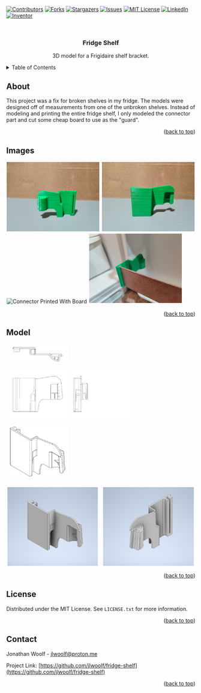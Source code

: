 <!-- Improved compatibility of back to top link: See: https://github.com/othneildrew/Best-README-Template/pull/73 -->
<a name="readme-top"></a>
<!--
*** Thanks for checking out the Best-README-Template. If you have a suggestion
*** that would make this better, please fork the repo and create a pull request
*** or simply open an issue with the tag "enhancement".
*** Don't forget to give the project a star!
*** Thanks again! Now go create something AMAZING! :D
-->



<!-- PROJECT SHIELDS -->
<!--
*** I'm using markdown "reference style" links for readability.
*** Reference links are enclosed in brackets [ ] instead of parentheses ( ).
*** See the bottom of this document for the declaration of the reference variables
*** for contributors-url, forks-url, etc. This is an optional, concise syntax you may use.
*** https://www.markdownguide.org/basic-syntax/#reference-style-links
-->
[![Contributors][contributors-shield]][contributors-url]
[![Forks][forks-shield]][forks-url]
[![Stargazers][stars-shield]][stars-url]
[![Issues][issues-shield]][issues-url]
[![MIT License][license-shield]][license-url]
[![LinkedIn][linkedin-shield]][linkedin-url]
[![Inventor][Inventor-badge]][Inventor-url]

<!-- PROJECT LOGO -->
<br />
<div align="center">
  <!-- <a href="https://github.com/jlwoolf/fridge-shelf">
    <img src="https://raw.githubusercontent.com/jlwoolf/fridge-shelf/master/logo.svg" alt="Logo" width="80" height="80">
  </a> -->

<h3 align="center">Fridge Shelf</h3>
  <p align="center">
    3D model for a Frigidaire shelf bracket.
  </p>
</div>

<!-- TABLE OF CONTENTS -->
<details>
  <summary>Table of Contents</summary>
  <ol>
    <li><a href="#About">About</a></li>
    <li><a href="#Images">Images</a></li>
    <li><a href="#Model">Model</a></li>
    <li><a href="#license">License</a></li>
    <li><a href="#contact">Contact</a></li>
  </ol>
</details>

## About
This project was a fix for broken shelves in my fridge. The models were designed off of measurements from one of the unbroken shelves. Instead of modeling and printing the entire fridge shelf, I only modeled the connector part and cut some cheap board to use as the "guard".
<p align="right">(<a href="#readme-top">back to top</a>)</p>

## Images

<div style="display: inline-block; width: 100%;">
  <img src="images/connector-inner.jpg" alt="Connector Printed Inner" style="width: 49%; padding: 0.25%">
  <img src="images/connector-outer.jpg" alt="Connector Printed Outer" style="width: 49%; padding: 0.25%">
</div>
<div style="display: inline-block; width: 100%;">
  <img src="images/connector-with-board.jpg" alt="Connector Printed With Board" style="width: 49%; padding: 0.25%">
  <img src="images/connector-in-fridge.jpg" alt="Connector Printed In Fridge" style="width: 49%; padding: 0.25%">
</div>
<p align="right">(<a href="#readme-top">back to top</a>)</p>

## Model
<div>
  <img src="images/connector_top.png" alt="Connector Top" style="width: 32%; padding: 0.5%"> 
  <br>
  <div style="display: inline-block; width: 100%;">
    <img src="images/connector_front.png" alt="Connector Front" style="width: 32%; padding: 0.5%"> 
    <img src="images/connector_right.png" alt="Connector Right" style="width: 32%; padding: 0.5%"> 
    <img src="images/connector_iso.png" alt="Connector ISO;" style="width: 32%; padding: 0.5%"> 
  </div>
</div>

<br>

<div style="display: inline-block; width: 100%;">
  <img src="images/connector_rendered_front.png" alt="Connector Rendered Front" style="width: 48%; padding-left: 0.5%; padding-right: 1%"> 
  <img src="images/connector_rendered_back.png" alt="Connector Rendered Back" style="width: 48%; padding-left: 1%; padding-right: 0.5%"> 
</div>


<p align="right">(<a href="#readme-top">back to top</a>)</p>

<!-- LICENSE -->
## License

Distributed under the MIT License. See `LICENSE.txt` for more information.

<p align="right">(<a href="#readme-top">back to top</a>)</p>

<!-- CONTACT -->
## Contact

Jonathan Woolf  - jlwoolf@proton.me

Project Link: [https://github.com/jlwoolf/fridge-shelf](https://github.com/jlwoolf/fridge-shelf)

<p align="right">(<a href="#readme-top">back to top</a>)</p>

<!-- MARKDOWN LINKS & IMAGES -->
<!-- https://www.markdownguide.org/basic-syntax/#reference-style-links -->
[contributors-shield]: https://img.shields.io/github/contributors/jlwoolf/fridge-shelf.svg?style=for-the-badge
[contributors-url]: https://github.com/jlwoolf/fridge-shelf/graphs/contributors
[forks-shield]: https://img.shields.io/github/forks/jlwoolf/fridge-shelf.svg?style=for-the-badge
[forks-url]: https://github.com/jlwoolf/fridge-shelf/network/members
[stars-shield]: https://img.shields.io/github/stars/jlwoolf/fridge-shelf.svg?style=for-the-badge
[stars-url]: https://github.com/jlwoolf/fridge-shelf/stargazers
[issues-shield]: https://img.shields.io/github/issues/jlwoolf/fridge-shelf.svg?style=for-the-badge
[issues-url]: https://github.com/jlwoolf/fridge-shelf/issues
[license-shield]: https://img.shields.io/github/license/jlwoolf/fridge-shelf.svg?style=for-the-badge
[license-url]: https://github.com/jlwoolf/fridge-shelf/blob/master/LICENSE.txt
[linkedin-shield]: https://img.shields.io/badge/-LinkedIn-black.svg?style=for-the-badge&logo=linkedin&colorB=555
[linkedin-url]: https://linkedin.com/in/jlwoolf
[product-screenshot]: images/screenshot.png
[Inventor-badge]: https://img.shields.io/badge/Inventor-dbae03?style=for-the-badge&logo=autodesk&logoColor=white
[Inventor-url]: https://autodesk.com/products/inventor/overview